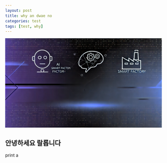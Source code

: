```yaml
---
layout: post
title: why an dwae no
categories: test
tags: [test, why]
---
```


![banner](https://github.com/designa11/designa11.github.io/blob/master/assets/images/banners/sexsex.png?raw=true)

## 안녕하세요 랄롭니다
print a
